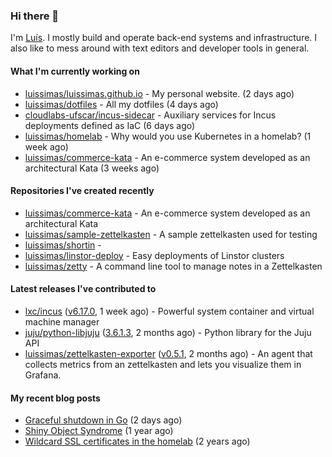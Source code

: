 ### Hi there 👋

I'm [Luís](https://luissimas.github.io). I mostly build and operate back-end systems and infrastructure. I also like to mess around with text editors and developer tools in general.

#### What I'm currently working on

- [luissimas/luissimas.github.io](https://github.com/luissimas/luissimas.github.io) - My personal website. (2 days ago)
- [luissimas/dotfiles](https://github.com/luissimas/dotfiles) - All my dotfiles (4 days ago)
- [cloudlabs-ufscar/incus-sidecar](https://github.com/cloudlabs-ufscar/incus-sidecar) - Auxiliary services for Incus deployments defined as IaC (6 days ago)
- [luissimas/homelab](https://github.com/luissimas/homelab) - Why would you use Kubernetes in a homelab? (1 week ago)
- [luissimas/commerce-kata](https://github.com/luissimas/commerce-kata) - An e-commerce system developed as an architectural Kata (3 weeks ago)

#### Repositories I've created recently

- [luissimas/commerce-kata](https://github.com/luissimas/commerce-kata) - An e-commerce system developed as an architectural Kata
- [luissimas/sample-zettelkasten](https://github.com/luissimas/sample-zettelkasten) - A sample zettelkasten used for testing
- [luissimas/shortin](https://github.com/luissimas/shortin) - 
- [luissimas/linstor-deploy](https://github.com/luissimas/linstor-deploy) - Easy deployments of Linstor clusters
- [luissimas/zetty](https://github.com/luissimas/zetty) - A command line tool to manage notes in a Zettelkasten

#### Latest releases I've contributed to

- [lxc/incus](https://github.com/lxc/incus) ([v6.17.0](https://github.com/lxc/incus/releases/tag/v6.17.0), 1 week ago) - Powerful system container and virtual machine manager 
- [juju/python-libjuju](https://github.com/juju/python-libjuju) ([3.6.1.3](https://github.com/juju/python-libjuju/releases/tag/3.6.1.3), 2 months ago) - Python library for the Juju API
- [luissimas/zettelkasten-exporter](https://github.com/luissimas/zettelkasten-exporter) ([v0.5.1](https://github.com/luissimas/zettelkasten-exporter/releases/tag/v0.5.1), 2 months ago) - An agent that collects metrics from an zettelkasten and lets you visualize them in Grafana.

#### My recent blog posts

- [Graceful shutdown in Go](https://luissimas.github.io/blog/graceful-shutdown-go/) (2 days ago)
- [Shiny Object Syndrome](https://luissimas.github.io/blog/shiny-object-syndrome/) (1 year ago)
- [Wildcard SSL certificates in the homelab](https://luissimas.github.io/blog/homelab-ssl/) (2 years ago)
